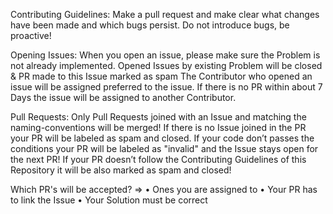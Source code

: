 Contributing Guidelines:
Make a pull request and make clear what changes have been made and which bugs persist. 
Do not introduce bugs, be proactive!

Opening Issues:
When you open an issue, please make sure the Problem is not already implemented. 
Opened Issues by existing Problem will be closed & PR made to this Issue marked
as spam The Contributor who opened an issue will be assigned preferred to the issue. 
If there is no PR within about 7 Days the issue will be assigned to another Contributor.

Pull Requests:
Only Pull Requests joined with an Issue and matching the naming-conventions will be 
merged! If there is no Issue joined in the PR your PR will be labeled as spam and closed.
If your code don’t passes the conditions your PR will be labeled as "invalid" and the Issue 
stays open for the next PR! If your PR doesn’t follow the Contributing Guidelines of this Repository 
it will be also marked as spam and closed!

Which PR's will be accepted? =>
•	Ones you are assigned to
•	Your PR has to link the Issue
•	Your Solution must be correct 
